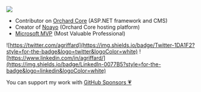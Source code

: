 <img src="https://github-readme-stats.vercel.app/api?username=agriffard&count_private=false&show_icons=true&theme=light&include_all_commits=false">

- Contributor on [Orchard Core](https://github.com/OrchardCMS/OrchardCore) (ASP.NET framework and CMS)
- Creator of [Noayo](https://noayo.com) (Orchard Core hosting platform)
- [Microsoft MVP](https://mvp.microsoft.com/en-us/PublicProfile/5000870?fullName=Antoine%20Griffard) (Most Valuable Professional)

![https://twitter.com/agriffard](https://img.shields.io/badge/Twitter-1DA1F2?style=for-the-badge&logo=twitter&logoColor=white)
![https://www.linkedin.com/in/agriffard/](https://img.shields.io/badge/LinkedIn-0077B5?style=for-the-badge&logo=linkedin&logoColor=white)

You can support my work with [GitHub Sponsors 💗](https://github.com/sponsors/agriffard) 
